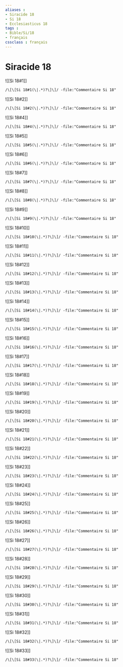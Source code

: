 ```yaml
---
aliases : 
- Siracide 18
- Si 18
- Ecclesiasticus 18
tags : 
- Bible/Si/18
- français
cssclass : français
---
```


# Siracide 18

![[Si 18#1]]

```query
/\[\[Si 18#1(\|.*)?\]\]/ -file:"Commentaire Si 18"
```

![[Si 18#2]]

```query
/\[\[Si 18#2(\|.*)?\]\]/ -file:"Commentaire Si 18"
```

![[Si 18#4]]

```query
/\[\[Si 18#4(\|.*)?\]\]/ -file:"Commentaire Si 18"
```

![[Si 18#5]]

```query
/\[\[Si 18#5(\|.*)?\]\]/ -file:"Commentaire Si 18"
```

![[Si 18#6]]

```query
/\[\[Si 18#6(\|.*)?\]\]/ -file:"Commentaire Si 18"
```

![[Si 18#7]]

```query
/\[\[Si 18#7(\|.*)?\]\]/ -file:"Commentaire Si 18"
```

![[Si 18#8]]

```query
/\[\[Si 18#8(\|.*)?\]\]/ -file:"Commentaire Si 18"
```

![[Si 18#9]]

```query
/\[\[Si 18#9(\|.*)?\]\]/ -file:"Commentaire Si 18"
```

![[Si 18#10]]

```query
/\[\[Si 18#10(\|.*)?\]\]/ -file:"Commentaire Si 18"
```

![[Si 18#11]]

```query
/\[\[Si 18#11(\|.*)?\]\]/ -file:"Commentaire Si 18"
```

![[Si 18#12]]

```query
/\[\[Si 18#12(\|.*)?\]\]/ -file:"Commentaire Si 18"
```

![[Si 18#13]]

```query
/\[\[Si 18#13(\|.*)?\]\]/ -file:"Commentaire Si 18"
```

![[Si 18#14]]

```query
/\[\[Si 18#14(\|.*)?\]\]/ -file:"Commentaire Si 18"
```

![[Si 18#15]]

```query
/\[\[Si 18#15(\|.*)?\]\]/ -file:"Commentaire Si 18"
```

![[Si 18#16]]

```query
/\[\[Si 18#16(\|.*)?\]\]/ -file:"Commentaire Si 18"
```

![[Si 18#17]]

```query
/\[\[Si 18#17(\|.*)?\]\]/ -file:"Commentaire Si 18"
```

![[Si 18#18]]

```query
/\[\[Si 18#18(\|.*)?\]\]/ -file:"Commentaire Si 18"
```

![[Si 18#19]]

```query
/\[\[Si 18#19(\|.*)?\]\]/ -file:"Commentaire Si 18"
```

![[Si 18#20]]

```query
/\[\[Si 18#20(\|.*)?\]\]/ -file:"Commentaire Si 18"
```

![[Si 18#21]]

```query
/\[\[Si 18#21(\|.*)?\]\]/ -file:"Commentaire Si 18"
```

![[Si 18#22]]

```query
/\[\[Si 18#22(\|.*)?\]\]/ -file:"Commentaire Si 18"
```

![[Si 18#23]]

```query
/\[\[Si 18#23(\|.*)?\]\]/ -file:"Commentaire Si 18"
```

![[Si 18#24]]

```query
/\[\[Si 18#24(\|.*)?\]\]/ -file:"Commentaire Si 18"
```

![[Si 18#25]]

```query
/\[\[Si 18#25(\|.*)?\]\]/ -file:"Commentaire Si 18"
```

![[Si 18#26]]

```query
/\[\[Si 18#26(\|.*)?\]\]/ -file:"Commentaire Si 18"
```

![[Si 18#27]]

```query
/\[\[Si 18#27(\|.*)?\]\]/ -file:"Commentaire Si 18"
```

![[Si 18#28]]

```query
/\[\[Si 18#28(\|.*)?\]\]/ -file:"Commentaire Si 18"
```

![[Si 18#29]]

```query
/\[\[Si 18#29(\|.*)?\]\]/ -file:"Commentaire Si 18"
```

![[Si 18#30]]

```query
/\[\[Si 18#30(\|.*)?\]\]/ -file:"Commentaire Si 18"
```

![[Si 18#31]]

```query
/\[\[Si 18#31(\|.*)?\]\]/ -file:"Commentaire Si 18"
```

![[Si 18#32]]

```query
/\[\[Si 18#32(\|.*)?\]\]/ -file:"Commentaire Si 18"
```

![[Si 18#33]]

```query
/\[\[Si 18#33(\|.*)?\]\]/ -file:"Commentaire Si 18"
```

